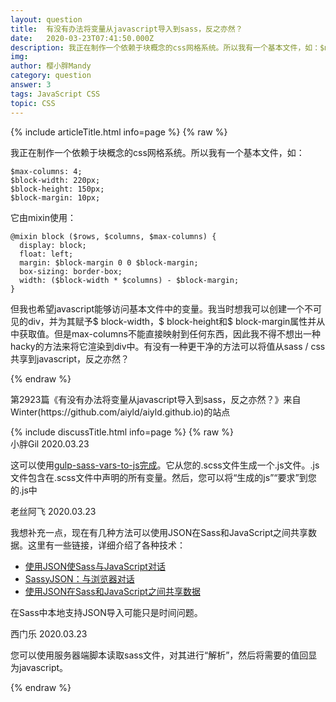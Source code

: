 ```yaml
---
layout: question
title:  有没有办法将变量从javascript导入到sass，反之亦然？
date:   2020-03-23T07:41:50.000Z
description: 我正在制作一个依赖于块概念的css网格系统。所以我有一个基本文件，如：$max-columns  4;$block-width  220px;$b...
img: 
author: 樱小胖Mandy
category: question
answer: 3
tags: JavaScript CSS
topic: CSS
---
```

<div class="article-root">
  <div class="article">
    {% include articleTitle.html info=page %}
    {% raw %}
    <div class="article-content"><p><font style="vertical-align: inherit;"><font style="vertical-align: inherit;">我正在制作一个依赖于块概念的css网格系统。</font><font style="vertical-align: inherit;">所以我有一个基本文件，如：</font></font></p>

<pre><code>$max-columns: 4;<font></font>
$block-width: 220px;<font></font>
$block-height: 150px;<font></font>
$block-margin: 10px;<font></font>
</code></pre>

<p><font style="vertical-align: inherit;"><font style="vertical-align: inherit;">它由mixin使用：</font></font></p>

<pre><code>@mixin block ($rows, $columns, $max-columns) {<font></font>
  display: block;<font></font>
  float: left;<font></font>
  margin: $block-margin 0 0 $block-margin;<font></font>
  box-sizing: border-box;<font></font>
  width: ($block-width * $columns) - $block-margin;<font></font>
}<font></font>
</code></pre>

<p><font style="vertical-align: inherit;"><font style="vertical-align: inherit;">但我也希望javascript能够访问基本文件中的变量。</font><font style="vertical-align: inherit;">我当时想我可以创建一个不可见的div，并为其赋予$ block-width，$ block-height和$ block-margin属性并从中获取值。</font><font style="vertical-align: inherit;">但是max-columns不能直接映射到任何东西，因此我不得不想出一种hacky的方法来将它渲染到div中。</font><font style="vertical-align: inherit;">有没有一种更干净的方法可以将值从sass / css共享到javascript，反之亦然？</font></font></p></div>
    {% endraw %}
  </div>
  <p class="winter_mark">第2923篇《有没有办法将变量从javascript导入到sass，反之亦然？》来自Winter(https://github.com/aiyld/aiyld.github.io)的站点</p>
  <div class="discuss-wrapper">
    {% include discussTitle.html info=page %}
    {% raw %}
    <div class="discuss-list">
    <div class="discuss-item">
        <div class="discuss-parent">
          <div class="discuss-meta">
            <span class="discuss-user">小胖Gil</span>
            <span class="discuss-time">2020.03.23</span>
          </div>
          <div class="discuss-comment"><p><font style="vertical-align: inherit;"><font style="vertical-align: inherit;">这可以使用</font></font><a href="https://www.npmjs.com/package/gulp-sass-vars-to-js" rel="nofollow noreferrer"><font style="vertical-align: inherit;"><font style="vertical-align: inherit;">gulp-sass-vars-to-js完成</font></font></a><font style="vertical-align: inherit;"><font style="vertical-align: inherit;">。</font><font style="vertical-align: inherit;">它从您的.scss文件生成一个.js文件。</font><font style="vertical-align: inherit;">.js文件包含在.scss文件中声明的所有变量。</font><font style="vertical-align: inherit;">然后，您可以将“生成的js”“要求”到您的.js中</font></font></p></div>
        </div></div><div class="discuss-item">
        <div class="discuss-parent">
          <div class="discuss-meta">
            <span class="discuss-user">老丝阿飞</span>
            <span class="discuss-time">2020.03.23</span>
          </div>
          <div class="discuss-comment"><p><font style="vertical-align: inherit;"><font style="vertical-align: inherit;">我想补充一点，现在有几种方法可以使用JSON在Sass和JavaScript之间共享数据。</font><font style="vertical-align: inherit;">这里有一些链接，详细介绍了各种技术：</font></font></p>

<ul>
<li><a href="http://css-tricks.com/making-sass-talk-to-javascript-with-json/" rel="nofollow"><font style="vertical-align: inherit;"><font style="vertical-align: inherit;">使用JSON使Sass与JavaScript对话</font></font></a>  </li>
<li><a href="http://hugogiraudel.com/2014/01/20/json-in-sass/" rel="nofollow"><font style="vertical-align: inherit;"><font style="vertical-align: inherit;">SassyJSON：与浏览器对话</font></font></a>  </li>
<li><a href="http://viget.com/extend/sharing-data-between-sass-and-javascript-with-json" rel="nofollow"><font style="vertical-align: inherit;"><font style="vertical-align: inherit;">使用JSON在Sass和JavaScript之间共享数据</font></font></a>  </li>
</ul>

<p><font style="vertical-align: inherit;"><font style="vertical-align: inherit;">在Sass中本地支持JSON导入可能只是时间问题。</font></font></p></div>
        </div></div><div class="discuss-item">
        <div class="discuss-parent">
          <div class="discuss-meta">
            <span class="discuss-user">西门乐</span>
            <span class="discuss-time">2020.03.23</span>
          </div>
          <div class="discuss-comment"><p><font style="vertical-align: inherit;"><font style="vertical-align: inherit;">您可以使用服务器端脚本读取sass文件，对其进行“解析”，然后将需要的值回显为javascript。</font></font></p></div>
        </div></div>
    </div>
    {% endraw %}
  </div>
<div>
